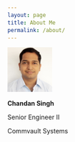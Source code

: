 ```yaml
---
layout: page
title: About Me
permalink: /about/
---
```


<img src="../images/Photo.jpg" width="100" height="100">

**Chandan Singh**

Senior Engineer II 

Commvault Systems
